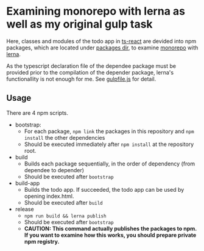 # Examining monorepo with lerna as well as my original gulp task

Here, classes and modules of the todo app in [ts-react](https://github.com/kimamula/ts-react/) are devided into npm packages, which are located under [packages dir](https://github.com/kimamula/monorepo-ts-react/tree/master/packages), to examine [monorepo](https://github.com/babel/babel/blob/master/doc/design/monorepo.md) with [lerna](https://github.com/kittens/lerna).

As the typescript declaration file of the dependee package must be provided prior to the compilation of the depender package, lerna's functionallity is not enough for me.
See [gulpfile.js](https://github.com/kimamula/monorepo-ts-react/blob/master/gulpfile.js) for detail.

## Usage

There are 4 npm scripts.

* bootstrap:
  * For each package, `npm link` the packages in this repository and `npm install` the other dependencies
  * Should be executed immediately after `npm install` at the repository root.
* build
  * Builds each package sequentially, in the order of dependency (from dependee to depender)
  * Should be executed after `bootstrap`
* build-app
  * Builds the todo app. If succeeded, the todo app can be used by opening index.html.
  * Should be executed after `build`
* release
  * `npm run build && lerna publish`
  * Should be executed after `bootstrap`
  * **CAUTION: This command actually publishes the packages to npm. If you want to examine how this works, you should prepare private npm registry.**
